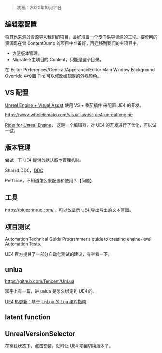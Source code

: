 > 初稿：2020年10月21日

## 编辑器配置
将其他来源的资源导入我们的项目，最好准备一个专门供导资源的工程。要使用的资源现在曾 ContentDump 的项目中准备好，再迁移到我们的主项目中。
- 方便版本管理。
- Migrate->主项目的 Content，只能是这个目录。

在 Editor Preferences/General/Apperance/Editor Main Window Background Override 中设置 Tint 可以修改编辑器的外观颜色。

## VS 配置

[Unreal Engine + Visual Assist](https://www.youtube.com/watch?v=HfB-b4aYZcI)
使用 VS + 番茄插件 来配置 UE4 的开发。

https://www.wholetomato.com/visual-assist-ue4-unreal-engine

[Rider for Unreal Engine](https://www.jetbrains.com/lp/rider-unreal/)，
这是一个编辑器，对 UE4 的开发进行了优化，可以试一试。

## 版本管理
尝试一下 UE4 提供的默认版本管理机制。

Shared DDC，[DDC](https://docs.unrealengine.com/en-US/Engine/Basics/DerivedDataCache/index.html)

Perforce，不知道怎么来配置和使用？【问题】

## 工具

https://blueprintue.com/ ，可以改显示 UE4 导出导出的文本蓝图。

## 项目测试
[Automation Technical Guide](https://docs.unrealengine.com/en-US/Programming/Automation/TechnicalGuide/index.html) 
Programmer's guide to creating engine-level Automation Tests.

UE4 官方提供了一部分自动化测试的建议，有空看一下。

## unlua
https://github.com/Tencent/UnLua

知乎上有一篇，讲 unlua 是怎么绑定到 UE4 的。

[UE4 热更新：基于 UnLua 的 Lua 编程指南](https://imzlp.me/posts/36659/)

## latent function

## UnrealVersionSelector
在离线状态下，点击安装，就可让 UE4 项目切换版本了。

